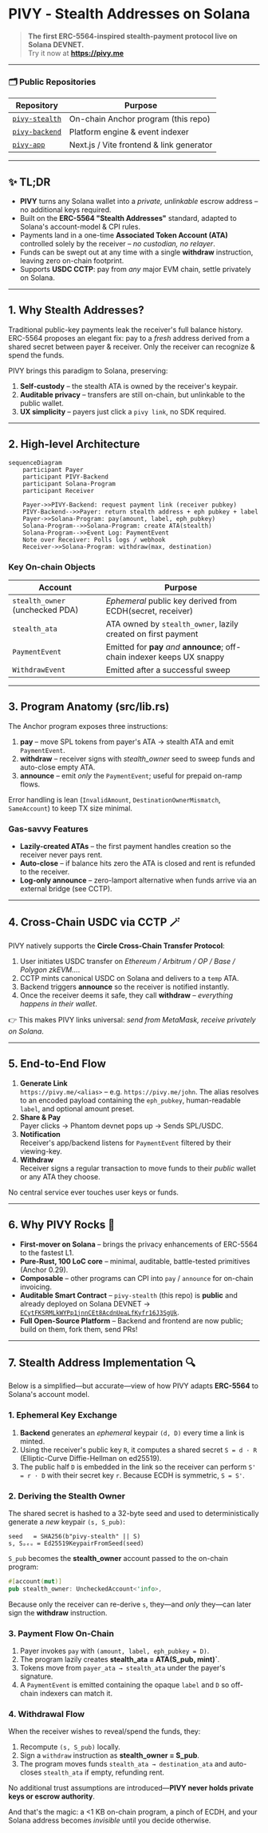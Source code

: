 # PIVY ‑ Stealth Addresses on Solana

> **The first ERC-5564-inspired stealth-payment protocol live on Solana DEVNET.**  
> Try it now at **https://pivy.me**

---

### 🗂️ Public Repositories

| Repository | Purpose |
|------------|---------|
| [`pivy-stealth`](https://github.com/pivyme/pivy-stealth-program) | On-chain Anchor program (this repo) |
| [`pivy-backend`](https://github.com/pivyme/pivy-backend) | Platform engine & event indexer |
| [`pivy-app`](https://github.com/pivyme/pivy-app) | Next.js / Vite frontend & link generator |

---

## ✨ TL;DR

* **PIVY** turns any Solana wallet into a *private, unlinkable* escrow address – no additional keys required.
* Built on the **ERC-5564 "Stealth Addresses"** standard, adapted to Solana's account-model & CPI rules.
* Payments land in a one-time **Associated Token Account (ATA)** controlled solely by the receiver – *no custodian, no relayer*.
* Funds can be swept out at any time with a single **withdraw** instruction, leaving zero on-chain footprint.
* Supports **USDC CCTP**: pay from *any* major EVM chain, settle privately on Solana.

---

## 1. Why Stealth Addresses?
Traditional public-key payments leak the receiver's full balance history.  
ERC-5564 proposes an elegant fix: pay to a *fresh* address derived from a shared secret between payer & receiver. Only the receiver can recognize & spend the funds.

PIVY brings this paradigm to Solana, preserving:

1. **Self-custody** – the stealth ATA is owned by the receiver's keypair.
2. **Auditable privacy** – transfers are still on-chain, but unlinkable to the public wallet.
3. **UX simplicity** – payers just click a `pivy link`, no SDK required.

---

## 2. High-level Architecture

```mermaid
sequenceDiagram
    participant Payer
    participant PIVY-Backend
    participant Solana-Program
    participant Receiver

    Payer->>PIVY-Backend: request payment link (receiver pubkey)
    PIVY-Backend-->>Payer: return stealth address + eph pubkey + label
    Payer->>Solana-Program: pay(amount, label, eph_pubkey)
    Solana-Program-->>Solana-Program: create ATA(stealth)
    Solana-Program-->>Event Log: PaymentEvent
    Note over Receiver: Polls logs / webhook
    Receiver->>Solana-Program: withdraw(max, destination)
```

### Key On-chain Objects

| Account | Purpose |
|---------|---------|
| `stealth_owner` (unchecked PDA) | *Ephemeral* public key derived from ECDH(secret, receiver)|
| `stealth_ata` | ATA owned by `stealth_owner`, lazily created on first payment |
| `PaymentEvent` | Emitted for **pay** *and* **announce**; off-chain indexer keeps UX snappy |
| `WithdrawEvent` | Emitted after a successful sweep |

---

## 3. Program Anatomy (src/lib.rs)

The Anchor program exposes three instructions:

1. **pay** – move SPL tokens from payer's ATA → stealth ATA and emit `PaymentEvent`.
2. **withdraw** – receiver signs with *stealth_owner* seed to sweep funds and auto-close empty ATA.
3. **announce** – emit *only* the `PaymentEvent`; useful for prepaid on-ramp flows.

Error handling is lean (`InvalidAmount`, `DestinationOwnerMismatch`, `SameAccount`) to keep TX size minimal.

### Gas-savvy Features
* **Lazily-created ATAs** – the first payment handles creation so the receiver never pays rent.
* **Auto-close** – if balance hits zero the ATA is closed and rent is refunded to the receiver.
* **Log-only announce** – zero-lamport alternative when funds arrive via an external bridge (see CCTP).

---

## 4. Cross-Chain USDC via CCTP 🪄
PIVY natively supports the **Circle Cross-Chain Transfer Protocol**:

1. User initiates USDC transfer on *Ethereum / Arbitrum / OP / Base / Polygon zkEVM…*.
2. CCTP mints canonical USDC on Solana and delivers to a `temp` ATA.
3. Backend triggers **announce** so the receiver is notified instantly.
4. Once the receiver deems it safe, they call **withdraw** – *everything happens in their wallet*.

👉 This makes PIVY links universal: *send from MetaMask, receive privately on Solana*.

---

## 5. End-to-End Flow

1. **Generate Link**  
   `https://pivy.me/<alias>` – e.g. `https://pivy.me/john`.  The alias resolves to an encoded payload containing the `eph_pubkey`, human-readable `label`, and optional amount preset.
2. **Share & Pay**  
   Payer clicks → Phantom devnet pops up → Sends SPL/USDC.
3. **Notification**  
   Receiver's app/backend listens for `PaymentEvent` filtered by their viewing-key.
4. **Withdraw**  
   Receiver signs a regular transaction to move funds to their *public* wallet or any ATA they choose.

No central service ever touches user keys or funds.

---

## 6. Why PIVY Rocks 🤘

* **First-mover on Solana** – brings the privacy enhancements of ERC-5564 to the fastest L1.
* **Pure-Rust, 100 LoC core** – minimal, auditable, battle-tested primitives (Anchor 0.29).
* **Composable** – other programs can CPI into `pay` / `announce` for on-chain invoicing.
* **Auditable Smart Contract** – `pivy-stealth` (this repo) is **public** and already deployed on Solana DEVNET → [`ECytFKSRMLkWYPp1jnnCEt8AcdnUeaLfKyfr16J3SgUk`](https://solscan.io/account/ECytFKSRMLkWYPp1jnnCEt8AcdnUeaLfKyfr16J3SgUk?cluster=devnet).
* **Full Open-Source Platform** – Backend and frontend are now public; build on them, fork them, send PRs!

---

## 7. Stealth Address Implementation 🔍

Below is a simplified—but accurate—view of how PIVY adapts **ERC-5564** to Solana's account model.

### 1. Ephemeral Key Exchange

1. **Backend** generates an _ephemeral_ keypair `(d, D)` every time a link is minted.
2. Using the receiver's public key `R`, it computes a shared secret `S = d · R` (Elliptic-Curve Diffie-Hellman on ed25519).
3. The public half `D` is embedded in the link so the receiver can perform `S' = r · D` with their secret key `r`. Because ECDH is symmetric, `S = S'`.

### 2. Deriving the Stealth Owner

The shared secret is hashed to a 32-byte seed and used to deterministically generate a *new* keypair `(s, S_pub)`:

```text
seed   = SHA256(b"pivy-stealth" || S)
s, Sₚₑᵤ = Ed25519KeypairFromSeed(seed)
```

`S_pub` becomes the **stealth_owner** account passed to the on-chain program:

```rust
#[account(mut)]
pub stealth_owner: UncheckedAccount<'info>,
```

Because only the receiver can re-derive `s`, they—and _only_ they—can later sign the **withdraw** instruction.

### 3. Payment Flow On-Chain

1. Payer invokes `pay` with `(amount, label, eph_pubkey = D)`.
2. The program lazily creates **stealth_ata = ATA(S_pub, mint)`**.
3. Tokens move from `payer_ata → stealth_ata` under the payer's signature.
4. A `PaymentEvent` is emitted containing the opaque `label` and `D` so off-chain indexers can match it.

### 4. Withdrawal Flow

When the receiver wishes to reveal/spend the funds, they:

1. Recompute `(s, S_pub)` locally.
2. Sign a `withdraw` instruction as **stealth_owner = S_pub**.
3. The program moves funds `stealth_ata → destination_ata` and auto-closes `stealth_ata` if empty, refunding rent.

No additional trust assumptions are introduced—**PIVY never holds private keys or escrow authority**.

And that's the magic: a <1 KB on-chain program, a pinch of ECDH, and your Solana address becomes *invisible* until you decide otherwise.
